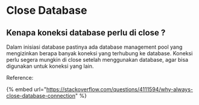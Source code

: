 # Close Database

## Kenapa koneksi database perlu di close ?

Dalam inisiasi database pastinya ada database management pool yang mengizinkan berapa banyak koneksi yang terhubung ke database. Koneksi perlu segera mungkin di close setelah menggunakan database, agar bisa digunakan untuk koneksi yang lain.

Reference:

{% embed url="https://stackoverflow.com/questions/4111594/why-always-close-database-connection" %}

